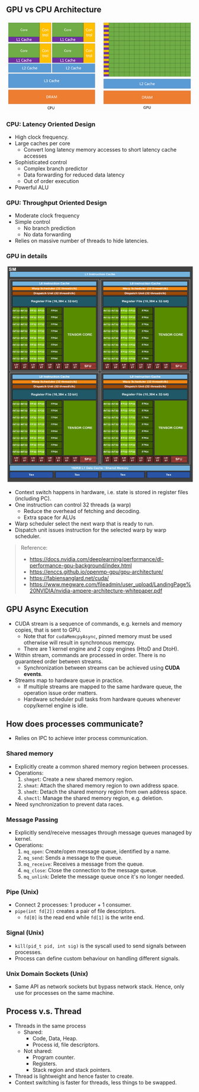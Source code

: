 ## GPU vs CPU Architecture

![alt text](../images/cpu_gpu.png)

### CPU: Latency Oriented Design
- High clock frequency.
- Large caches per core
    - Convert long latency memory accesses to short latency cache accesses
- Sophisticated control
    - Complex branch predictor
    - Data forwarding for reduced data latency
    - Out of order execution
- Powerful ALU

### GPU: Throughput Oriented Design
- Moderate clock frequency
- Simple control
    - No branch prediction
    - No data forwarding
- Relies on massive number of threads to hide latencies.

### GPU in details

![alt text](../images/a100.png)

- Context switch happens in hardware, i.e. state is stored in register files (including PC).
- One instruction can control 32 threads (a warp)
    - Reduce the overhead of fetching and decoding.
    - Extra space for ALUs
- Warp scheduler select the next warp that is ready to run.
- Dispatch unit issues instruction for the selected warp by warp scheduler.


> Reference:
> - https://docs.nvidia.com/deeplearning/performance/dl-performance-gpu-background/index.html
> - https://enccs.github.io/openmp-gpu/gpu-architecture/
> - https://fabiensanglard.net/cuda/
> - https://www.megware.com/fileadmin/user_upload/LandingPage%20NVIDIA/nvidia-ampere-architecture-whitepaper.pdf

## GPU Async Execution

- CUDA stream is a sequence of commands, e.g. kernels and memory copies, that is sent to GPU.
    - Note that for `cudaMemcpyAsync`, pinned memory must be used otherwise will result in synchronous memcpy.
    - There are 1 kernel engine and 2 copy engines (HtoD and DtoH).
- Within stream, commands are processed in order. There is no guaranteed order between streams.
    - Synchronization between streams can be achieved using **CUDA events**.
- Streams map to hardware queue in practice.
    - If multiple streams are mapped to the same hardware queue, the operation issue order matters.
    - Hardware scheduler pull tasks from hardware queues whenever copy/kernel engine is idle.

## How does processes communicate?
- Relies on IPC to achieve inter process communication.

### Shared memory
- Explicitly create a common shared memory region between processes.
- Operations:
    1. `shmget`: Create a new shared memory region.
    2. `shmat`: Attach the shared memory region to own address space.
    3. `shmdt`: Detach the shared memory region from own address space.
    4. `shmctl`: Manage the shared memory region, e.g. deletion. 
- Need synchronization to prevent data races.

### Message Passing
- Explicitly send/receive messages through message queues managed by kernel.
- Operations:
    1. `mq_open`: Create/open message queue, identified by a name.
    2. `mq_send`: Sends a message to the queue.
    3. `mq_receive`: Receives a message from the queue.
    4. `mq_close`: Close the connection to the message queue.
    5. `mq_unlink`: Delete the message queue once it's no longer needed.

### Pipe (Unix)
- Connect 2 processes: 1 producer + 1 consumer.
- `pipe(int fd[2])` creates a pair of file descriptors.
    - `fd[0]` is the read end while `fd[1]` is the write end.

### Signal (Unix)
- `kill(pid_t pid, int sig)` is the syscall used to send signals between processes.
- Process can define custom behaviour on handling different signals.

### Unix Domain Sockets (Unix)
- Same API as network sockets but bypass network stack. Hence, only use for processes on the same machine.

## Process v.s. Thread
- Threads in the same process 
    - Shared:
        - Code, Data, Heap.
        - Process id, file descriptors.
    - Not shared:
        - Program counter.
        - Registers.
        - Stack region and stack pointers.
- Thread is lightweight and hence faster to create.
- Context switching is faster for threads, less things to be swapped.
